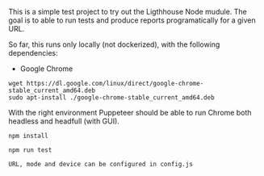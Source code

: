 This is a simple test project to try out the Ligthhouse Node mudule. The goal is to able to run tests and produce reports programatically for a given URL.

So far, this runs only locally (not dockerized), with the following dependencies:

- Google Chrome 
```	
wget https://dl.google.com/linux/direct/google-chrome-stable_current_amd64.deb
sudo apt-install ./google-chrome-stable_current_amd64.deb
```	

With the right environment Puppeteer should be able to run Chrome both headless and headfull (with GUI).

```
npm install

npm run test

URL, mode and device can be configured in config.js

```
